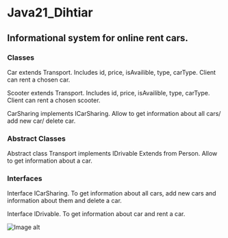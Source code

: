 # Java21_Dihtiar

## Informational system for online rent cars.

### Classes

Car extends Transport. Includes id, price, isAvailible, type, carType. Client can rent a chosen car.

Scooter extends Transport. Includes id, price, isAvailible, type, carType. Client can rent a chosen scooter.
  
CarSharing implements ICarSharing. Allow to get information about all cars/ add new car/ delete car.

### Abstract Classes

Abstract class Transport implements IDrivable Extends from Person. Allow to get information about a car.

### Interfaces

Interface ICarSharing. To get information about all cars, add new cars and information about them and delete a car.

Interface IDrivable. To get information about car and rent a car.


![Image alt](https://github.com/NCJavaCode/Java21_Dihtiar/blob/master/class_diagram.png?raw=true)

